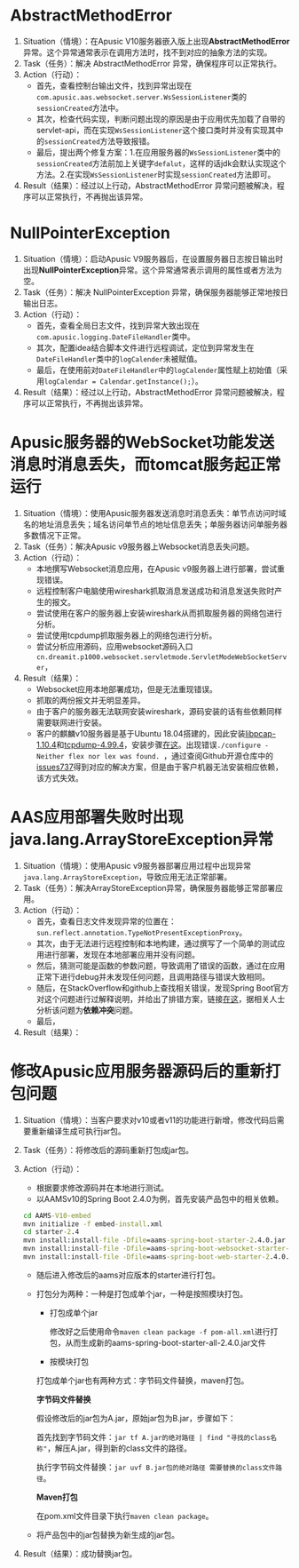 # AbstractMethodError

1. Situation（情境）：在Apusic V10服务器嵌入版上出现**AbstractMethodError**异常。这个异常通常表示在调用方法时，找不到对应的抽象方法的实现。
2. Task（任务）：解决 AbstractMethodError 异常，确保程序可以正常执行。
3. Action（行动）：
   - 首先，查看控制台输出文件，找到异常出现在`com.apusic.aas.websocket.server.WsSessionListener`类的`sessionCreated`方法中。
   - 其次，检查代码实现，判断问题出现的原因是由于应用优先加载了自带的servlet-api，而在实现`WsSessionListener`这个接口类时并没有实现其中的`sessionCreated`方法导致报错。
   - 最后，提出两个修复方案：1.在应用服务器的`WsSessionListener`类中的`sessionCreated`方法前加上关键字`defalut`，这样的话jdk会默认实现这个方法。2.在实现`WsSessionListener`时实现`sessionCreated`方法即可。
4. Result（结果）：经过以上行动，AbstractMethodError 异常问题被解决，程序可以正常执行，不再抛出该异常。

# NullPointerException

1. Situation（情境）：启动Apusic V9服务器后，在设置服务器日志按日输出时出现**NullPointerException**异常。这个异常通常表示调用的属性或者方法为空。
2. Task（任务）：解决 NullPointerException 异常，确保服务器能够正常地按日输出日志。
3. Action（行动）：
   - 首先，查看全局日志文件，找到异常大致出现在`com.apusic.logging.DateFileHandler`类中。
   - 其次，配置idea结合脚本文件进行远程调试，定位到异常发生在`DateFileHandler`类中的`logCalender`未被赋值。
   - 最后，在使用前对`DateFileHandler`中的`logCalender`属性赋上初始值（采用`logCalendar = Calendar.getInstance();`）。
4. Result（结果）：经过以上行动，AbstractMethodError 异常问题被解决，程序可以正常执行，不再抛出该异常。

# Apusic服务器的WebSocket功能发送消息时消息丢失，而tomcat服务起正常运行

1. Situation（情境）：使用Apusic服务器发送消息时消息丢失：单节点访问时域名的地址消息丢失；域名访问单节点的地址信息丢失；单服务器访问单服务器多数情况下正常。
2. Task（任务）：解决Apusic v9服务器上Websocket消息丢失问题。 
3. Action（行动）：
   - 本地撰写Websocket消息应用，在Apusic v9服务器上进行部署，尝试重现错误。 
   - 远程控制客户电脑使用wireshark抓取消息发送成功和消息发送失败时产生的报文。
   - 尝试使用在客户的服务器上安装wireshark从而抓取服务器的网络包进行分析。
   - 尝试使用tcpdump抓取服务器上的网络包进行分析。
   - 尝试分析应用源码，应用websocket源码入口`cn.dreamit.p1000.websocket.servletmode.ServletModeWebSocketServer`，
4. Result（结果）：
   - Websocket应用本地部署成功，但是无法重现错误。  
   - 抓取的两份报文并无明显差异。
   - 由于客户的服务器无法联网安装wireshark，源码安装的话有些依赖同样需要联网进行安装。
   - 客户的麒麟v10服务器是基于Ubuntu 18.04搭建的，因此安装[libpcap-1.10.4](https://www.tcpdump.org/release/libpcap-1.10.4.tar.gz)和[tcpdump-4.99.4](https://www.tcpdump.org/release/tcpdump-4.99.4.tar.gz)，安装步骤[在这](https://www.cnblogs.com/xujiecnblogs/p/17296502.html)。出现错误`./configure - Neither flex nor lex was found. `，通过查阅Github开源仓库中的[issues737](https://github.com/the-tcpdump-group/libpcap/issues/733)得到对应的解决方案，但是由于客户机器无法安装相应依赖，该方式失效。



# AAS应用部署失败时出现java.lang.ArrayStoreException异常

1. Situation（情境）：使用Apusic v9服务器部署应用过程中出现异常`java.lang.ArrayStoreException`，导致应用无法正常部署。
2. Task（任务）：解决ArrayStoreException异常，确保服务器能够正常部署应用。
3. Action（行动）：
   - 首先，查看日志文件发现异常的位置在：`sun.reflect.annotation.TypeNotPresentExceptionProxy`。
   - 其次，由于无法进行远程控制和本地构建，通过撰写了一个简单的测试应用进行部署，发现在本地部署应用并没有问题。
   - 然后，猜测可能是函数的参数问题，导致调用了错误的函数，通过在应用正常下进行debug并未发现任何问题，且调用路径与错误大致相同。
   - 随后，在StackOverflow和github上查找相关错误，发现Spring Boot官方对这个问题进行过解释说明，并给出了排错方案，链接[在这](https://github.com/spring-projects/spring-boot/issues/11214)，据相关人士分析该问题为**依赖冲突**问题。
   - 最后，
4. Result（结果）：



# 修改Apusic应用服务器源码后的重新打包问题

1. Situation（情境）：当客户要求对v10或者v11的功能进行新增，修改代码后需要重新编译生成可执行jar包。

2. Task（任务）：将修改后的源码重新打包成jar包。

3. Action（行动）：

   - 根据要求修改源码并在本地进行测试。
   - 以AAMSv10的Spring Boot 2.4.0为例，首先安装产品包中的相关依赖。

   ```bat
   cd AAMS-V10-embed
   mvn initialize -f embed-install.xml
   cd starter-2.4
   mvn install:install-file -Dfile=aams-spring-boot-starter-2.4.0.jar -DgroupId=com.apusic -DartifactId=aams-spring-boot-starter -Dversion=2.4.0 -Dpackaging=jar -DpomFile=aams-spring-boot-starter.pom.xml
   mvn install:install-file -Dfile=aams-spring-boot-websocket-starter-2.4.0.jar -DgroupId=com.apusic -DartifactId=aams-spring-boot-websocket-starter -Dversion=2.4.0 -Dpackaging=jar -DpomFile=aams-spring-boot-websocket-starter.pom.xml
   mvn install:install-file -Dfile=aams-spring-boot-web-starter-2.4.0.jar -DgroupId=com.apusic -DartifactId=aams-spring-boot-web-starter -Dversion=2.4.0 -Dpackaging=jar -DpomFile=aams-spring-boot-web-starter.pom.xml
   ```

   - 随后进入修改后的aams对应版本的starter进行打包。

   - 打包分为两种：一种是打包成单个jar，一种是按照模块打包。

     - 打包成单个jar

       修改好之后使用命令`maven clean package -f pom-all.xml`进行打包，从而生成新的aams-spring-boot-starter-all-2.4.0.jar文件

     - 按模块打包

     打包成单个jar也有两种方式：字节码文件替换，maven打包。

     **字节码文件替换**

     假设修改后的jar包为A.jar，原始jar包为B.jar，步骤如下：	

     ​	首先找到字节码文件：`jar tf A.jar的绝对路径 | find "寻找的class名称"`，解压A.jar，得到新的class文件的路径。

     ​	执行字节码文件替换：`jar uvf B.jar包的绝对路径 需要替换的class文件路径`。

     **Maven打包**

     在pom.xml文件目录下执行`maven clean package`。

   - 将产品包中的jar包替换为新生成的jar包。

4. Result（结果）：成功替换jar包。
